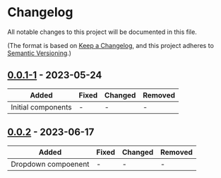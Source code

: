 # Changelog

All notable changes to this project will be documented in this file.

(The format is based on [Keep a Changelog](https://keepachangelog.com/en/1.0.0/),
and this project adheres to [Semantic Versioning](https://semver.org/spec/v2.0.0.html).)

## [0.0.1-1](https://github.com/iancharlesdouglas/carbon-icons-qwik/releases/tag/0.0.1-1) - 2023-05-24

|Added|Fixed|Changed|Removed|
|-|-|-|-|
|Initial components|-|-|-|

## [0.0.2](https://github.com/iancharlesdouglas/carbon-icons-qwik/releases/tag/0.0.2) - 2023-06-17

|Added|Fixed|Changed|Removed|
|-|-|-|-|
|Dropdown compoenent|-|-|-|

